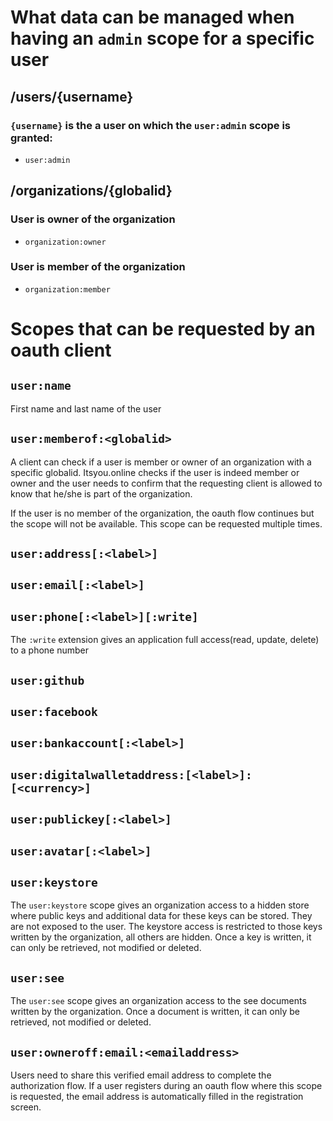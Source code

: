 # What data can be managed when having an `admin` scope for a specific user

## /users/{username}

### `{username}` is the a user on which the `user:admin` scope is granted:

* `user:admin`

## /organizations/{globalid}

### User is owner of the organization

* `organization:owner`

### User is member of the organization

* `organization:member`

# Scopes that can be requested by an oauth client

## `user:name`

First name and last name of the user


## `user:memberof:<globalid>`

A client can check if a user is member or owner of an organization with a specific globalid.
Itsyou.online checks if the user is indeed member or owner and the user needs to confirm
that the requesting client is allowed to know that he/she is part of the organization.

If the user is no member of the <globalid> organization, the oauth flow continues but the scope will not be available. This scope can be requested multiple times.

## `user:address[:<label>]`


## `user:email[:<label>]`


## `user:phone[:<label>][:write]`

The `:write` extension gives an application full access(read, update, delete) to a phone number

## `user:github`

## `user:facebook`

## `user:bankaccount[:<label>]`

## `user:digitalwalletaddress:[<label>]:[<currency>]`

## `user:publickey[:<label>]`

## `user:avatar[:<label>]`

## `user:keystore`

The `user:keystore` scope gives an organization access to a hidden store where public
keys and additional data for these keys can be stored. They are not exposed to the user.
The keystore access is restricted to those keys written by the organization, all others are
hidden. Once a key is written, it can only be retrieved, not modified or deleted.

## `user:see`

The `user:see` scope gives an organization access to the see documents written by the organization.
Once a document is written, it can only be retrieved, not modified or deleted.

## `user:owneroff:email:<emailaddress>`

Users need to share this verified email address to complete the authorization flow.
If a user registers during an oauth flow where this scope is requested, the email address is automatically filled in the registration screen.
